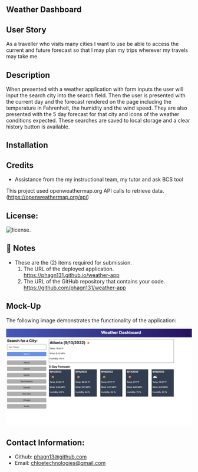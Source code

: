 ## Weather Dashboard

##  User Story

As a traveller who visits many cities I want to use be able to access the current and future forecast so that I may plan my trips wherever my travels may take me.

## Description

When presented with a weather application with form inputs the user will input the search city into the search field.
Then the user is presented with the current day and the forecast rendered on the page including the temperature in Fahrenheit, the humidity and the wind speed.
They are also presented with the 5 day forecast for that city and icons of the weather conditions expected.
These searches are saved to local storage and a clear history button is available. 

## Installation


## Credits

- Assistance from the my instructional team, my tutor and ask BCS tool

This project used openweathermap.org API calls to retrieve data.
(https://openweathermap.org/api)

## License:
![license](https://img.shields.io/badge/license-MIT-blue.svg).


## 📝 Notes

- These are the (2) items required for submission.
  1.  The URL of the deployed application. 
      https://phagn131.github.io/weather-app
  2.  The URL of the GitHub repository that contains your code. 
      https://github.com/phagn131/weather-app


## Mock-Up
The following image demonstrates the functionality of the application:

![Weather Dashboard](/assets/06-server-side-apis-homework-demo.png)

## Contact Information:
- Github: [phagn13@github.com](https://github.com/phagn13@github.com)
- Email: [chloetechnologies@gmail.com](user@email.com)
